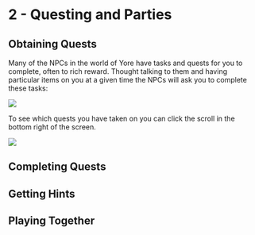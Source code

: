 # 2 - Questing and Parties
## Obtaining Quests
Many of the NPCs in the world of Yore have tasks and quests for you to complete, often to rich reward. Thought talking to them and having particular items on you at a given time the NPCs will ask you to complete these tasks:

![]({{DOC_PATH}}245a65aa1f2b53a146fca6adf5bd2dac.png)

To see which quests you have taken on you can click the scroll in the bottom right of the screen.

![]({{DOC_PATH}}2d082c448bda83e2197af5cdb24d8246.png)


## Completing Quests

## Getting Hints

## Playing Together

